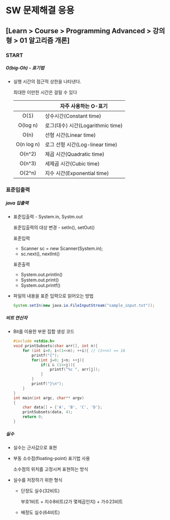 # SW 문제해결 응용



## [Learn > Course > Programming Advanced > 강의형 > 01 알고리즘 개론]



### START

##### O(big-Oh) - 표기법

* 실행 시간의 점근적 상한을 나타낸다.

  최대한 이만한 시간은 걸릴 수 있다

  |            | 자주 사용하는 O-표기              |
  | :--------: | --------------------------------- |
  |    O(1)    | 상수시간(Constant time)           |
  |  O(log n)  | 로그(대수) 시간(Logarithmic time) |
  |    O(n)    | 선형 시간(Linear time)            |
  | O(n log n) | 로그 선형 시간(Log-linear time)   |
  |   O(n^2)   | 제곱 시간(Quadratic time)         |
  |   O(n^3)   | 세제곱 시간(Cubic time)           |
  |   O(2^n)   | 지수 시간(Exponential time)       |



### 표준입출력

##### java 입출력

* 표준입출력 - System.in, Systm.out

  표준입출력의 대상 변경 - setIn(), setOut()

  표준입력

  * Scanner sc = new Scanner(System.in);
  * sc.next(), nextInt()

  표준출력

  * System.out.println()
  * System.out.print()
  * System.out.printf()

* 파일의 내용을 표준 입력으로 읽어오는 방법

  ```java
  System.setIn(new java.io.FileInputStream("sample_input.txt"));
  ```



##### 비트 연산자

* Bit를 이용한 부분 집합 생성 코드

  ```C
  #include <stdio.h>
  void printSubsets(char arr[], int n){
      for (int i=0; i<(1<<n); ++i){ // (1<<n) == 16
          printf("{");
          for(int j=0; j<n; ++j){
              if(i & (1<<j)){
                  printf("%c ", arr[j]);
              }
          }
          printf("}\n");
      }
  }
  int main(int argc, char** argv)
  {
      char data[] = {'A', 'B', 'C', 'D'};
      printSubsets(data, 4);
      return 0;
  }
  ```



##### 실수

* 실수는 근사값으로 표현

* 부동 소수점(floating-point) 표기법 사용

  소수점의 위치를 고정시켜 표현하는 방식

* 실수를 저장하기 위한 형식

  * 단정도 실수(32비트)

    부호1비트 + 지수8비트(2가 몇제곱인지) + 가수23비트

  * 배정도 실수(64비트)

